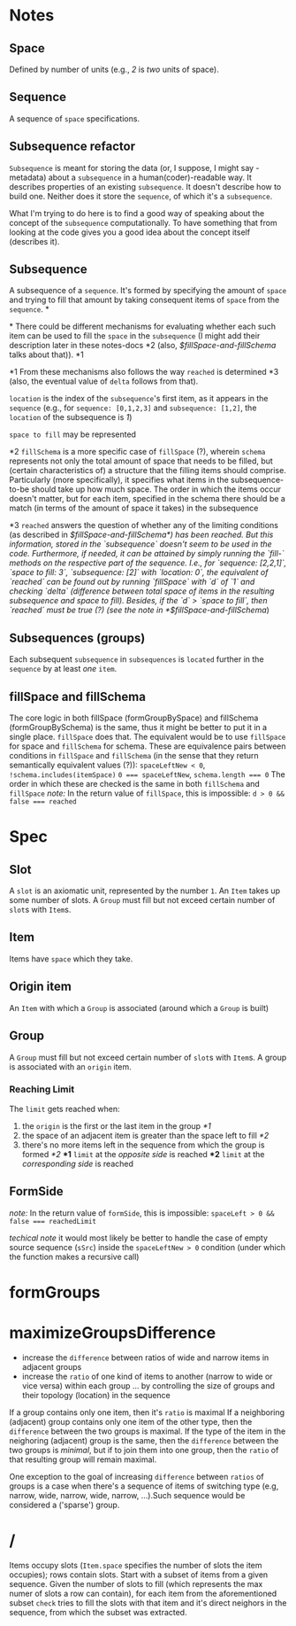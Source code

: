 # Notes

## Space
Defined by number of units (e.g., *2* is *two* units of space).

## Sequence
A sequence of `space` specifications.

## Subsequence refactor
`Subsequence` is meant for storing the data (or, I suppose, I might say - metadata) about a `subsequence` in a human(coder)-readable way. It describes properties of an existing `subsequence`. It doesn't describe how to build one. Neither does it store the `sequence`, of which it's a `subsequence`.

What I'm trying to do here is to find a good way of speaking about the concept of the `subsequence` computationally. To have something that from looking at the code gives you a good idea about the concept itself (describes it).

## Subsequence
A subsequence of a `sequence`. It's formed by specifying the amount of `space` and trying to fill that amount by taking consequent items of `space` from the `sequence`. \*

\* There could be different mechanisms for evaluating whether each such item can be used to fill the `space` in the `subsequence` (I might add their description later in these notes-docs \*2 (also, *$fillSpace-and-fillSchema* talks about that)). \*1

\*1 From these mechanisms also follows the way `reached` is determined \*3 (also, the eventual value of `delta` follows from that).

`location` is the index of the `subsequence`'s first item, as it appears in the `sequence` (e.g., for `sequence: [0,1,2,3]` and `subsequence: [1,2]`, the `location` of the subsequence is *1*)

`space to fill` may be represented

\*2 `fillSchema` is a more specific case of `fillSpace` (?), wherein `schema` represents not only the total amount of space that needs to be filled, but (certain characteristics of) a structure that the filling items should comprise. Particularly (more specifically), it specifies what items in the subsequence-to-be should take up how much space. The order in which the items occur doesn't matter, but for each item, specified in the schema there should be a match (in terms of the amount of space it takes) in the subsequence

\*3 `reached` answers the question of whether any of the limiting conditions (as described in *$fillSpace-and-fillSchema*) has been reached. But this information, stored in the `subsequence` doesn't seem to be used in the code. Furthermore, if needed, it can be attained by simply running the `fill-` methods on the respective part of the sequence.
I.e., for `sequence: [2,2,1]`, `space to fill: 3`, `subsequence: [2]` with `location: 0`, the equivalent of `reached` can be found out by running `fillSpace` with `d` of `1` and checking `delta` (difference between total space of items in the resulting subsequence and space to fill). Besides, if the `d` > `space to fill`, then `reached` must be true (?) (see the note in *$fillSpace-and-fillSchema*)

## Subsequences (groups)
Each subsequent `subsequence` in `subsequences` is `located` further in the `sequence` by at least *one* `item`.


## fillSpace and fillSchema
The core logic in both fillSpace (formGroupBySpace) and fillSchema (formGroupBySchema) is the same, thus it might be better to put it in a single place. `fillSpace` does that.
The equivalent would be to use `fillSpace` for space and `fillSchema` for schema.
These are equivalence pairs between conditions in `fillSpace` and `fillSchema` (in the sense that they return semantically equivalent values (?)):
`spaceLeftNew < 0`, `!schema.includes(itemSpace)`
`0 === spaceLeftNew`, `schema.length === 0`
The order in which these are checked is the same in both `fillSchema` and `fillSpace`
*note:* In the return value of `fillSpace`, this is impossible: `d > 0 && false === reached`

# Spec

## Slot
A `slot` is an axiomatic unit, represented by the number `1`. An `Item` takes up some number of slots. A `Group` must fill but not exceed certain number of `slot`s with `Item`s.

## Item
Items have `space` which they take.

## Origin item
An `Item` with which a `Group` is associated (around which a `Group` is built)

## Group
A `Group` must fill but not exceed certain number of `slot`s with `Item`s.
A group is associated with an `origin` item.
### Reaching Limit
The `limit` gets reached when:
1. the `origin` is the first or the last item in the group *\*1*
2. the space of an adjacent item is greater than the space left to fill *\*2*
3. there's no more items left in the sequence from which the group is formed *\*2*
**\*1** `limit` at the *opposite side* is reached
**\*2** `limit` at the *corresponding side* is reached
<!--
1. If the `origin` is the first or the last item in the group, then the opposite side has reached the `limit`
2. If the space of an adjacent item is greater than the space left to fill, or
3. If there's no more items left in the sequence from which the group is formed
-->
<!--
1. If the `space` is filled
  1. if the `origin` is the first or the last item in the group, then the opposite side has reached the `limit`
2. Else - if `space` isn't filled
  1. the space of an adjacent item is greater than the space left to fill, or
  2. if there's no more items left in the sequence from which the group is formed
-- then the side at which either condition is true has reached the `limit`.
-->
<!--
## Group
A `Group` must fill but not exceed certain number of `slot`s with `Item`s.
A group is associated with an `origin` item.
1. If the `space` is filled and:
  1. the `origin` is at index of *0*, - then the group has reached it's *left* `limit`;
  2. if `origin`'s index is the last index in the group, then the *right* `limit` is reached.
2. Even if the group's `space` isn't filled but:  
  1. the space of an adjacent item is greater than the space left to fill, or
  2. if there's no more items left in the sequence from which the group is formed
-- then the side at which either condition is true has reached the `limit`.
-->

## FormSide
*note:* In the return value of `formSide`, this is impossible: `spaceLeft > 0 && false === reachedLimit`

*techical note*
it would most likely be better to handle the case of empty source sequence (`sSrc`) inside the `spaceLeftNew > 0` condition (under which the function makes a recursive call)

# formGroups


# maximizeGroupsDifference
* increase the `difference` between ratios of wide and narrow items in adjacent groups
* increase the `ratio` of one kind of items to another (narrow to wide or vice versa) within each group
... by controlling the size of groups and their topology (location) in the sequence

If a group contains only one item, then it's `ratio` is maximal
If a neighboring (adjacent) group contains only one item of the other type, then the `difference` between the two groups is maximal.
If the type of the item in the neighoring (adjacent) group is the same, then the `difference` between the two groups is *minimal*, but if to join them into one group, then the `ratio` of that resulting group will remain maximal.

One exception to the goal of increasing `difference` between `ratios` of groups is a case when there's a sequence of items of switching type (e.g, narrow, wide, narrow, wide, narrow, ...).Such sequence would be considered a ('sparse') group.

# /
Items occupy slots (`Item.space` specifies the number of slots the item occupies); rows contain slots.
Start with a subset of items from a given sequence. Given the number of slots to fill (which represents the max numer of slots a row can contain), for each item from the aforementioned subset `check` tries to fill the slots with that item and it's direct neighors in the sequence, from which the subset was extracted.

<!-- `check` picks possible groups for each item from that subset.  -->

<!-- cluster items into dense and sparse clusters -->

<!--
`js
/**
  @type {Item} [{
    space: Int, groups: [ref to group (for example, a Variant)]
  }]
  @type {Variants} {variants: [Variants]}
  @type {{compatiblePredecessors: [Variants[i], ...], sequence: [Item, ...]}} Variant
  @type {Variant} {
    compatiblePredecessors: [PredescessorRef, ...],
    sequence: [Item, ...]
  }
  @type {PredescessorRef} {
    index: predescessor.variants[i],
    way:
      "add" ||
      "substract" ||
      "neglect" (special case of substract) ||
      "asIs"
  }

  const Ways = new Set([
    "add",
    "substract",
    "neglect",
    "asIs",
  ])

  class VariantRef {
    constructor(index, way) {
      if ("number" === typeof(index)) this.index = index
      if (undefined !== way && Ways.has(way)) {this.way = way} else {
        // throw new Error()
      }
    }
  }

  @param {[{slots: Int}, ...]} rowStructure where slots defines how many slots a row contains
  @param {[{space: Int}]} g where space is how many slots the item takes
  @param {[{space: 1 || 2}]} g where space is how many slots the item takes
*/
`
-->

<!--
```js
/**
  itemSchemas: {anyOf: [1, 2]} // amount of space an item can take
    (e.g., there can be two types of items: one that takes 1 slot of space
    and one that takes 2 slots of space)
  // groupSchemas: {
  //   s: {anyOf: [[2]]},
  //   m: {anyOf: [[1,1,1], [1,2]},
  //   l: {anyOf: [1,1,1,1,1], [2,2], [1,1,2]}
  // }

  +++++++++++++++++++++++++++++++++++++++++++++++++++++++
  // the variants are listed in the order of their priority
  // (e.g., ideally, we want the sequence to be broken into [1,2] and [1,1,1] groups.
  // If that's not feasible, we will first consider [2], [1,1,2]. Then if that
  // doesn't solve the problem, we're going to turn to [2,2], [1,1,1,1,1]
  // ) * the formGroup sketch is intended to implement this

  // * another version of priorities: [2] and [1,1,1]; [1,2], [1,1,2]; [2,2], [1,1,1,1,1];

  // order of items in each of the variants doesnt matter
  groupSchemas: {anyOf: [
    [2], [1,1,1], [1,2], [1,1,2], [2,2], [1,1,1,1,1]
    // [1,2], [1,1,1], [2], [1,1,2], [2,2], [1,1,1,1,1]
  ]}

  Note: I could generate all possible permutations of these schemas;
  all possible permutations of the order of their priority...
  I'd have to have possible item types given apriori (e.g., [1, 2]);
  min and max space for a group to take...
  See formAllSequences
  +++++++++++++++++++++++++++++++++++++++++++++++++++++++
  OR
  groupSizes: [2, 3, 4, 5]
  e.g., 2: [2]; 3: [1,1,1], [1,2]; 4: [1,1,2], [2,2]; 5: [1,1,1,1,1]
*/
```
-->
